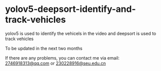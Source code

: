 # yolov5-deepsort-identify-and-track-vehicles
yolov5 is used to identify the vehicels in the video and deepsort is used to track vehicles

To be updated in the next two months

If there are any problems, you can contact me via email: 2746918313@qq.com or 230228916@seu.edu.cn
